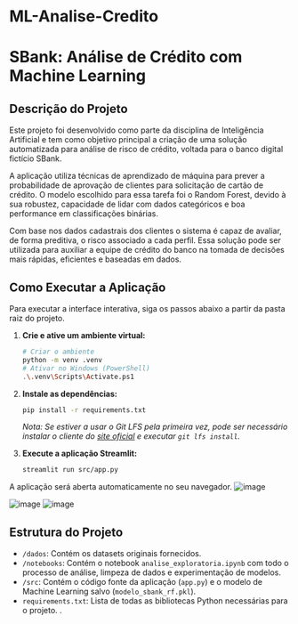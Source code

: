 # ML-Analise-Credito
# SBank: Análise de Crédito com Machine Learning

## Descrição do Projeto

Este projeto foi desenvolvido como parte da disciplina de Inteligência Artificial e tem como objetivo principal a criação de uma solução automatizada para análise de risco de crédito, voltada para o banco digital fictício SBank.

A aplicação utiliza técnicas de aprendizado de máquina para prever a probabilidade de aprovação de clientes para solicitação de cartão de crédito. O modelo escolhido para essa tarefa foi o Random Forest, devido à sua robustez, capacidade de lidar com dados categóricos e boa performance em classificações binárias.

Com base nos dados cadastrais dos clientes o sistema é capaz de avaliar, de forma preditiva, o risco associado a cada perfil. Essa solução pode ser utilizada para auxiliar a equipe de crédito do banco na tomada de decisões mais rápidas, eficientes e baseadas em dados.

## Como Executar a Aplicação

Para executar a interface interativa, siga os passos abaixo a partir da pasta raiz do projeto.

1.  **Crie e ative um ambiente virtual:**
    ```bash
    # Criar o ambiente
    python -m venv .venv
    # Ativar no Windows (PowerShell)
    .\.venv\Scripts\Activate.ps1
    ```

2.  **Instale as dependências:**
    ```bash
    pip install -r requirements.txt
    ```
    *Nota: Se estiver a usar o Git LFS pela primeira vez, pode ser necessário instalar o cliente do [site oficial](https://git-lfs.github.com/) e executar `git lfs install`.*


3.  **Execute a aplicação Streamlit:**
    ```bash
    streamlit run src/app.py
    ```
A aplicação será aberta automaticamente no seu navegador.
![image](https://github.com/user-attachments/assets/59bbc15b-cf15-4041-8d2a-8e42b2e4bf2c)

![image](https://github.com/user-attachments/assets/a14e04bc-9f6b-41f6-aca5-cbb9bca826d8)
![image](https://github.com/user-attachments/assets/bfaa7e69-f936-422e-909f-32a76e86d880)


## Estrutura do Projeto

* `/dados`: Contém os datasets originais fornecidos.
* `/notebooks`: Contém o notebook `analise_exploratoria.ipynb` com todo o processo de análise, limpeza de dados e experimentação de modelos.
* `/src`: Contém o código fonte da aplicação (`app.py`) e o modelo de Machine Learning salvo (`modelo_sbank_rf.pkl`).
* `requirements.txt`: Lista de todas as bibliotecas Python necessárias para o projeto.
.
